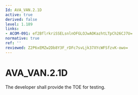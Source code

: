 ```yaml
---
Id: AVA_VAN.2.1D
active: true
derived: false
level: 1.189
links:
- ACOM-091: ef2BflrkriSSELsnlnOFGLOJwAOKazhtLTpCh26CJ7U=
normative: true
ref: ''
reviewed: Z2P6xEMZw2Db8Y3F_rDFc7svLjk37XYcWFSfzvK-owo=
---
```


# AVA_VAN.2.1D

The developer shall provide the TOE for testing.